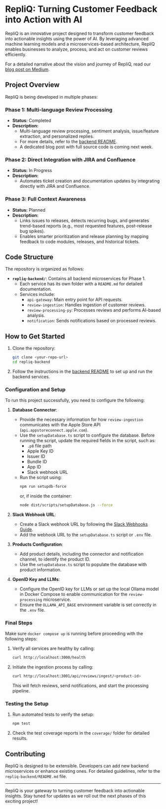 # RepliQ: Turning Customer Feedback into Action with AI

RepliQ is an innovative project designed to transform customer feedback into actionable insights using the power of AI. By leveraging advanced machine learning models and a microservices-based architecture, RepliQ enables businesses to analyze, process, and act on customer reviews efficiently.

For a detailed narrative about the vision and journey of RepliQ, read our [blog post on Medium](https://medium.com/@jageenshukla/repliq-turning-customer-feedback-into-action-with-ai-16df6bfd49be).

## Project Overview
RepliQ is being developed in multiple phases:

### Phase 1: Multi-language Review Processing
- **Status:** Completed
- **Description:**
  - Multi-language review processing, sentiment analysis, issue/feature extraction, and personalized replies.
  - For more details, refer to the [backend README](./repliq-backend/README.md).
  - A dedicated blog post with full source code is coming next week.

### Phase 2: Direct Integration with JIRA and Confluence
- **Status:** In Progress
- **Description:**
  - Automates ticket creation and documentation updates by integrating directly with JIRA and Confluence.

### Phase 3: Full Context Awareness
- **Status:** Planned
- **Description:**
  - Links issues to releases, detects recurring bugs, and generates trend-based reports (e.g., most requested features, post-release bug spikes).
  - Enables smarter prioritization and release planning by mapping feedback to code modules, releases, and historical tickets.

## Code Structure
The repository is organized as follows:

- **`repliq-backend/`**: Contains all backend microservices for Phase 1.
  - Each service has its own folder with a `README.md` for detailed documentation.
  - Services include:
    - `api-gateway`: Main entry point for API requests.
    - `review-ingestion`: Handles ingestion of customer reviews.
    - `review-processing-py`: Processes reviews and performs AI-based analysis.
    - `notification`: Sends notifications based on processed reviews.

## How to Get Started
1. Clone the repository:
   ```sh
   git clone <your-repo-url>
   cd repliq-backend
   ```
2. Follow the instructions in the [backend README](./repliq-backend/README.md) to set up and run the backend services.

### Configuration and Setup

To run this project successfully, you need to configure the following:

1. **Database Connector**:  
   - Provide the necessary information for how `review-ingestion` communicates with the Apple Store API (`api.appstoreconnect.apple.com`).
   - Use the `setupDatabase.ts` script to configure the database. Before running the script, update the required fields in the script, such as:
     - `.p8` file path
     - Apple Key ID
     - Issuer ID
     - Bundle ID
     - App ID
     - Slack webhook URL
   - Run the script using:
     ```sh
     npm run setupdb-force
     ```
     or, if inside the container:
     ```sh
     node dist/scripts/setupDatabase.js --force
     ```

2. **Slack Webhook URL**:  
   - Create a Slack webhook URL by following the [Slack Webhooks Guide](https://api.slack.com/messaging/webhooks).
   - Add the webhook URL to the `setupDatabase.ts` script or `.env` file.

3. **Products Configuration**:  
   - Add product details, including the connector and notification channel, to identify the product ID.
   - Use the `setupDatabase.ts` script to populate the database with product information.

4. **OpenID Key and LLMs**:  
   - Configure the OpenID key for LLMs or set up the local Ollama model in Docker Compose to enable communication for the `review-processing` microservice.
   - Ensure the `OLLAMA_API_BASE` environment variable is set correctly in the `.env` file.

### Final Steps

Make sure `docker compose up` is running before proceeding with the following steps:

1. Verify all services are healthy by calling:  
   ```sh
   curl http://localhost:3000/health
   ```

2. Initiate the ingestion process by calling:  
   ```sh
   curl http://localhost:3001/api/reviews/ingest/<product-id>
   ```  
   This will fetch reviews, send notifications, and start the processing pipeline.

### Testing the Setup

1. Run automated tests to verify the setup:
   ```sh
   npm test
   ```
2. Check the test coverage reports in the `coverage/` folder for detailed results.

## Contributing
RepliQ is designed to be extensible. Developers can add new backend microservices or enhance existing ones. For detailed guidelines, refer to the `repliq-backend/README.md` file.

---

RepliQ is your gateway to turning customer feedback into actionable insights. Stay tuned for updates as we roll out the next phases of this exciting project!
